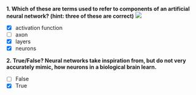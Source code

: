 **1. Which of these are terms used to refer to components of an artificial neural network? (hint: three of these are correct)**
![](./Imgs/C2W1A1-Img1.png)

- [x] activation function 
- [ ] axon
- [x] layers
- [x] neurons

**2. True/False? Neural networks take inspiration from, but do not very accurately mimic, how neurons in a biological brain learn.**

- [ ] False
- [x] True 
